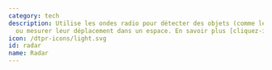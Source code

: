 ```yaml
---
category: tech
description: Utilise les ondes radio pour détecter des objets (comme les véhicules)
  ou mesurer leur déplacement dans un espace. En savoir plus [cliquez-ici](https://fr.wikipedia.org/wiki/Radar)
icon: /dtpr-icons/light.svg
id: radar
name: Radar
---
```

